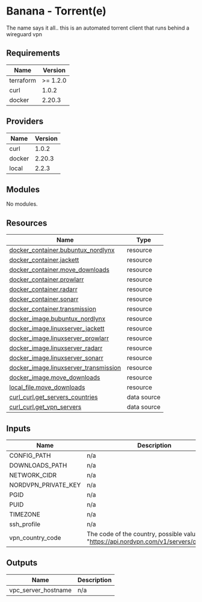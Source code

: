 # Banana - Torrent(e)

The name says it all.. this is an automated torrent client that runs behind a wireguard vpn

<!-- BEGIN_TF_DOCS -->
## Requirements

| Name | Version |
|------|---------|
| terraform | >= 1.2.0 |
| curl | 1.0.2 |
| docker | 2.20.3 |

## Providers

| Name | Version |
|------|---------|
| curl | 1.0.2 |
| docker | 2.20.3 |
| local | 2.2.3 |

## Modules

No modules.

## Resources

| Name | Type |
|------|------|
| [docker_container.bubuntux_nordlynx](https://registry.terraform.io/providers/kreuzwerker/docker/2.20.3/docs/resources/container) | resource |
| [docker_container.jackett](https://registry.terraform.io/providers/kreuzwerker/docker/2.20.3/docs/resources/container) | resource |
| [docker_container.move_downloads](https://registry.terraform.io/providers/kreuzwerker/docker/2.20.3/docs/resources/container) | resource |
| [docker_container.prowlarr](https://registry.terraform.io/providers/kreuzwerker/docker/2.20.3/docs/resources/container) | resource |
| [docker_container.radarr](https://registry.terraform.io/providers/kreuzwerker/docker/2.20.3/docs/resources/container) | resource |
| [docker_container.sonarr](https://registry.terraform.io/providers/kreuzwerker/docker/2.20.3/docs/resources/container) | resource |
| [docker_container.transmission](https://registry.terraform.io/providers/kreuzwerker/docker/2.20.3/docs/resources/container) | resource |
| [docker_image.bubuntux_nordlynx](https://registry.terraform.io/providers/kreuzwerker/docker/2.20.3/docs/resources/image) | resource |
| [docker_image.linuxserver_jackett](https://registry.terraform.io/providers/kreuzwerker/docker/2.20.3/docs/resources/image) | resource |
| [docker_image.linuxserver_prowlarr](https://registry.terraform.io/providers/kreuzwerker/docker/2.20.3/docs/resources/image) | resource |
| [docker_image.linuxserver_radarr](https://registry.terraform.io/providers/kreuzwerker/docker/2.20.3/docs/resources/image) | resource |
| [docker_image.linuxserver_sonarr](https://registry.terraform.io/providers/kreuzwerker/docker/2.20.3/docs/resources/image) | resource |
| [docker_image.linuxserver_transmission](https://registry.terraform.io/providers/kreuzwerker/docker/2.20.3/docs/resources/image) | resource |
| [docker_image.move_downloads](https://registry.terraform.io/providers/kreuzwerker/docker/2.20.3/docs/resources/image) | resource |
| [local_file.move_downloads](https://registry.terraform.io/providers/hashicorp/local/latest/docs/resources/file) | resource |
| [curl_curl.get_servers_countries](https://registry.terraform.io/providers/anschoewe/curl/1.0.2/docs/data-sources/curl) | data source |
| [curl_curl.get_vpn_servers](https://registry.terraform.io/providers/anschoewe/curl/1.0.2/docs/data-sources/curl) | data source |

## Inputs

| Name | Description | Type | Default | Required |
|------|-------------|------|---------|:--------:|
| CONFIG\_PATH | n/a | `string` | n/a | yes |
| DOWNLOADS\_PATH | n/a | `string` | n/a | yes |
| NETWORK\_CIDR | n/a | `string` | n/a | yes |
| NORDVPN\_PRIVATE\_KEY | n/a | `string` | n/a | yes |
| PGID | n/a | `number` | n/a | yes |
| PUID | n/a | `number` | n/a | yes |
| TIMEZONE | n/a | `string` | n/a | yes |
| ssh\_profile | n/a | `string` | `""` | no |
| vpn\_country\_code | The code of the country, possible values: "https://api.nordvpn.com/v1/servers/countries" | `string` | `"ES"` | no |

## Outputs

| Name | Description |
|------|-------------|
| vpc\_server\_hostname | n/a |
<!-- END_TF_DOCS -->

